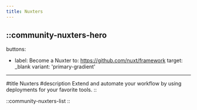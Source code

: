 ```yaml
---
title: Nuxters
---
```


::community-nuxters-hero
---
buttons:
  - label: Become a Nuxter
    to: https://github.com/nuxt/framework
    target: _blank
    variant: 'primary-gradient'
---
#title
Nuxters
#description
Extend and automate your workflow by using deployments for your favorite tools.
::

::community-nuxters-list
::
